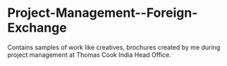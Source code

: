# Project-Management--Foreign-Exchange
Contains samples of work like creatives, brochures created by me during project management at Thomas Cook India Head Office.
